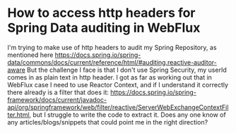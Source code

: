 
# How to access http headers for Spring Data auditing in WebFlux

I'm trying to make use of http headers to audit my Spring Repository, as mentioned here https://docs.spring.io/spring-data/commons/docs/current/reference/html/#auditing.reactive-auditor-aware
But the challenge I face is that I don't use Spring Security, my userId comes in as plain text in http header.
I got as far as working out that in WebFlux case I need to use Reactor Context, and if I understand it correctly there already is a filter that does it: https://docs.spring.io/spring-framework/docs/current/javadoc-api/org/springframework/web/filter/reactive/ServerWebExchangeContextFilter.html, but I struggle to write the code to extract it.
Does any one know of any articles/blogs/snippets that could point me in the right direction?

        